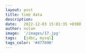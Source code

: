 ```yaml
---
layout: post
title: time data
description:
date:   2022-12-03 15:01:35 +0300
author: nolan
image:  '/images/17.jpg'
tags:   [jdbc, mysql]
tags_color: '#477690'
---
```


